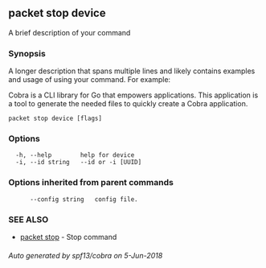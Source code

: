 ## packet stop device

A brief description of your command

### Synopsis

A longer description that spans multiple lines and likely contains examples
and usage of using your command. For example:

Cobra is a CLI library for Go that empowers applications.
This application is a tool to generate the needed files
to quickly create a Cobra application.

```
packet stop device [flags]
```

### Options

```
  -h, --help        help for device
  -i, --id string   --id or -i [UUID]
```

### Options inherited from parent commands

```
      --config string   config file.
```

### SEE ALSO

* [packet stop](packet_stop.md)	 - Stop command

###### Auto generated by spf13/cobra on 5-Jun-2018
